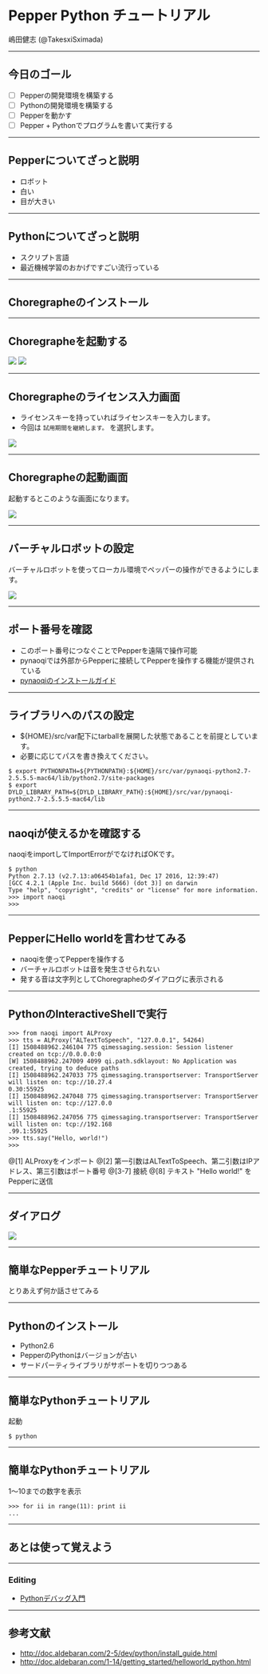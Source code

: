 # Pepper Python チュートリアル

嶋田健志
(@TakesxiSximada)

---

## 今日のゴール

- [ ] Pepperの開発環境を構築する
- [ ] Pythonの開発環境を構築する
- [ ] Pepperを動かす
- [ ] Pepper + Pythonでプログラムを書いて実行する

---

## Pepperについてざっと説明

- ロボット
- 白い
- 目が大きい

---

## Pythonについてざっと説明

- スクリプト言語
- 最近機械学習のおかげですごい流行っている


---

## Choregrapheのインストール



---

## Choregrapheを起動する

![](images/screen-2017-10-20-16.17.51.png)
![](images/screen-2017-10-20-16.18.03.png)

---

## Choregrapheのライセンス入力画面

- ライセンスキーを持っていればライセンスキーを入力します。
- 今回は `試用期間を継続します。` を選択します。

![](images/screen-2017-10-20-16.18.16.png)


---

## Choregrapheの起動画面

起動するとこのような画面になります。

![](images/screen-2017-10-20-16.32.11.png)


---

## バーチャルロボットの設定

バーチャルロボットを使ってローカル環境でペッパーの操作ができるようにします。

![](images/screen-2017-10-20-16.49.43.png)

---

## ポート番号を確認

- このポート番号につなぐことでPepperを遠隔で操作可能
- pynaoqiでは外部からPepperに接続してPepperを操作する機能が提供されている
- [pynaoqiのインストールガイド](http://doc.aldebaran.com/2-5/dev/python/install_guide.html)

---

## ライブラリへのパスの設定

- ${HOME}/src/var配下にtarballを展開した状態であることを前提としています。
- 必要に応じてパスを書き換えてください。

```
$ export PYTHONPATH=${PYTHONPATH}:${HOME}/src/var/pynaoqi-python2.7-2.5.5.5-mac64/lib/python2.7/site-packages
$ export DYLD_LIBRARY_PATH=${DYLD_LIBRARY_PATH}:${HOME}/src/var/pynaoqi-python2.7-2.5.5.5-mac64/lib
```

---

## naoqiが使えるかを確認する

naoqiをimportしてImportErrorがでなければOKです。

```
$ python
Python 2.7.13 (v2.7.13:a06454b1afa1, Dec 17 2016, 12:39:47)
[GCC 4.2.1 (Apple Inc. build 5666) (dot 3)] on darwin
Type "help", "copyright", "credits" or "license" for more information.
>>> import naoqi
>>>
```

---

## PepperにHello worldを言わせてみる

- naoqiを使ってPepperを操作する
- バーチャルロボットは音を発生させられない
- 発する音は文字列としてChoregrapheのダイアログに表示される


---

## PythonのInteractiveShellで実行

```
>>> from naoqi import ALProxy
>>> tts = ALProxy("ALTextToSpeech", "127.0.0.1", 54264)
[I] 1508488962.246104 775 qimessaging.session: Session listener created on tcp://0.0.0.0:0
[W] 1508488962.247009 4099 qi.path.sdklayout: No Application was created, trying to deduce paths
[I] 1508488962.247033 775 qimessaging.transportserver: TransportServer will listen on: tcp://10.27.4
0.30:55925
[I] 1508488962.247048 775 qimessaging.transportserver: TransportServer will listen on: tcp://127.0.0
.1:55925
[I] 1508488962.247056 775 qimessaging.transportserver: TransportServer will listen on: tcp://192.168
.99.1:55925
>>> tts.say("Hello, world!")
>>>
```

@[1] ALProxyをインポート
@[2] 第一引数はALTextToSpeech、第二引数はIPアドレス、第三引数はポート番号
@[3-7] 接続
@[8] テキスト "Hello world!" をPepperに送信



---

## ダイアログ

![](images/screen-2017-10-20-17.44.22.png)

----

## 簡単なPepperチュートリアル

とりあえず何か話させてみる


---

## Pythonのインストール

- Python2.6
- PepperのPythonはバージョンが古い
- サードパーティライブラリがサポートを切りつつある

---

## 簡単なPythonチュートリアル

起動

```
$ python
```

---

## 簡単なPythonチュートリアル

1〜10までの数字を表示

```
>>> for ii in range(11): print ii
...
```


---

## あとは使って覚えよう


---

### Editing

- [Pythonデバッグ入門](https://gitpitch.com/TakesxiSximada/presentations/python-debug-tips)


---

## 参考文献

- http://doc.aldebaran.com/2-5/dev/python/install_guide.html
- http://doc.aldebaran.com/1-14/getting_started/helloworld_python.html
